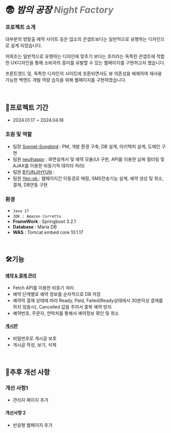 # 😨 *밤의 공장 <span style="color: gray">Night Factory</span>*


### 프로젝트 소개
대부분의 방탈출 예약 사이트 등은 업소의 콘셉트보다는 일반적으로 유행하는 디자인으로 설계 되었습니다.

저희조는 일반적으로 유행하는 디자인에 맞추기 보다는 호러라는 독특한 콘셉트에 적합한 UX디자인을 통해 소비자의 흥미를 유발할 수 있는 웹페이지를 구현하고자 했습니다.

프론트엔드 및, 독특한 디자인의 사이트에 호환되면서도 뷰 의존성을 배제하여 재사용 가능한 백엔드 개발 역량 습득을 위해 웹페이지를 구현하였습니다.


<br>

## 📝프로젝트 기간
* 2024.01.17 ~ 2024.04.18

 ### 조원 및 역할
 - 팀장 <a href="https://github.com/Sonnet-Songbird/" >Sonnet-Songbird</a> : PM, 개발 환경 구축, DB 설계, 아키텍처 설계, 도메인 구현
 - 팀원 <a href="https://github.com/neulhappy" >neulhappy</a> : 화면설계서 및 예약 모듈(UI 구현, API를 이용한 날짜 필터링 및 AJAX를 이용한 비동기적 데이터 처리)
 - 팀원 <a href="mailto:bjh8332@gmail.com" >BYUNJIHYUN</a> : 
 - 팀원 <a href="https://github.com/Yeo-ok" >Yeo-ok </a> : 웹페이지간 이동경로 매핑, SMS전송기능 설계, 예약 생성 및 취소, 결제, DB연동 구현

### 환경
- `Java 17`
- `JDK : Amazon Corretto`
- **FrameWork** : Springboot 3.2.1
- **Database** : Maria DB
- **WAS** : Tomcat embed core 10.1.17

<br>

## 🛠기능
#### <a href="#" > 예약 & 결제 관리 </a>
- Fetch API를 이용한 비동기 처리
- 예약 단계별로 예약 정보를 순차적으로 DB 저장
- 예약의 결제 상태에 따라 Ready, Paid, Failed(Ready상태에서 30분이상 결제를 하지 않을시), Cancelled 값을 주어서 중복 예약 방지
- 예약번호, 주문자, 연락처를 통해서 예약정보 확인 및 취소
  
#### <a href="#" > 게시판 </a>
- 비밀번호로 게시글 보호
- 게시글 작성, 보기, 삭제
<br>


## 🚀추후 개선 사항
### 개선 사항1
- 관리자 페이지 추가

#### 개선사항 2
- 반응형 웹페이지 추가
